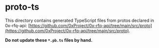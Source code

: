 # proto-ts

This directory contains generated TypeScript files from protos declared in
0x-rfq-api:
[https://github.com/0xProject/0x-rfq-api/tree/main/src/proto](https://github.com/0xProject/0x-rfq-api/tree/main/src/proto).

__Do not update these `*.pb.ts` files by hand.__
